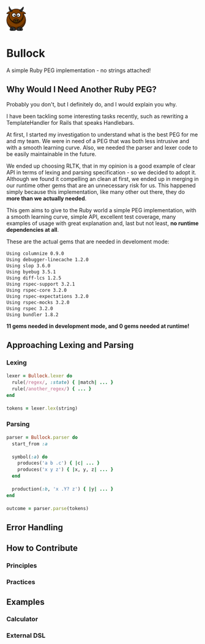 <img src="logo.png" height='64'>

# Bullock
A simple Ruby PEG implementation - no strings attached!

## Why Would I Need Another Ruby PEG?
Probably you don't, but I definitely do, and I would explain you why.

I have been tackling some interesting tasks recently, such as rewriting a TemplateHandler for Rails that speaks Handlebars.

At first, I started my investigation to understand what is the best PEG for me and my team. We were in need of a PEG that was both less intrusive and with a smooth learning curve. Also, we needed the parser and lexer code to be easily maintainable in the future.

We ended up choosing RLTK, that in my opinion is a good example of clear API in terms of lexing and parsing specification - so we decided to adopt it. Although we found it compelling an clean at first, we ended up in merging in our runtime other gems that are an unnecessary risk for us. This happened simply because this implementation, like many other out there, they do **more than we actually needed**.

This gem aims to give to the Ruby world a simple PEG implementation, with a smooth learning curve, simple API, excellent test coverage, many examples of usage with great explanation and, last but not least, **no runtime dependencies at all**.

These are the actual gems that are needed in develoment mode:
```
Using columnize 0.9.0
Using debugger-linecache 1.2.0
Using slop 3.6.0
Using byebug 3.5.1
Using diff-lcs 1.2.5
Using rspec-support 3.2.1
Using rspec-core 3.2.0
Using rspec-expectations 3.2.0
Using rspec-mocks 3.2.0
Using rspec 3.2.0
Using bundler 1.8.2
```

**11 gems needed in development mode, and 0 gems needed at runtime!**

## Approaching Lexing and Parsing

### Lexing
```ruby
lexer = Bullock.lexer do
  rule(/regex/, :state) { |match| ... }
  rule(/another_regex/) { ... }
end

tokens = lexer.lex(string)
```

### Parsing
```ruby
parser = Bullock.parser do
  start_from :a

  symbol(:a) do
    produces('a b .c') { |c| ... }
    produces('x y z') { |x, y, z| ... }
  end

  production(:b, 'x .Y? z') { |y| ... }
end

outcome = parser.parse(tokens)
```

## Error Handling

## How to Contribute

### Principles

### Practices

## Examples

### Calculator

### External DSL
